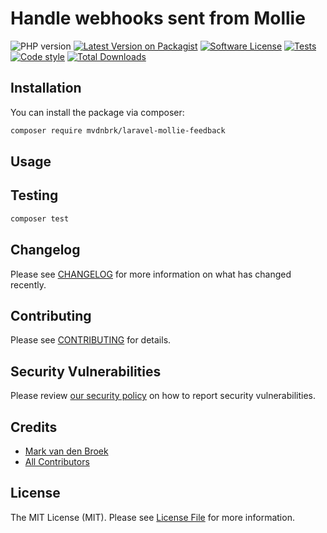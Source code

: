 # Handle webhooks sent from Mollie

![PHP version][ico-php-version]
[![Latest Version on Packagist][ico-version]][link-packagist]
[![Software License][ico-license]](LICENSE.md)
[![Tests][ico-tests]][link-tests]
[![Code style][ico-code-style]][link-code-style]
[![Total Downloads][ico-downloads]][link-downloads]

## Installation

You can install the package via composer:

```bash
composer require mvdnbrk/laravel-mollie-feedback
```

## Usage


## Testing

``` bash
composer test
```

## Changelog

Please see [CHANGELOG](CHANGELOG.md) for more information on what has changed recently.

## Contributing

Please see [CONTRIBUTING](.github/CONTRIBUTING.md) for details.

## Security Vulnerabilities

Please review [our security policy](../../security/policy) on how to report security vulnerabilities.

## Credits

- [Mark van den Broek][link-author]
- [All Contributors][link-contributors]

## License

The MIT License (MIT). Please see [License File](LICENSE.md) for more information.

[ico-php-version]: https://img.shields.io/packagist/php-v/mvdnbrk/laravel-mollie-feedback?style=flat-square
[ico-version]: https://img.shields.io/packagist/v/mvdnbrk/laravel-mollie-feedback.svg?style=flat-square
[ico-license]: https://img.shields.io/badge/license-MIT-brightgreen.svg?style=flat-square
[ico-tests]: https://img.shields.io/github/workflow/status/mvdnbrk/laravel-mollie-feedback/tests/main?label=tests&style=flat-square
[ico-downloads]: https://img.shields.io/packagist/dt/mvdnbrk/laravel-mollie-feedback.svg?style=flat-square
[ico-code-style]: https://github.styleci.io/repos/299622259/shield?style=flat-square&branch=main

[link-packagist]: https://packagist.org/packages/mvdnbrk/laravel-mollie-feedback
[link-tests]: https://github.com/mvdnbrk/laravel-mollie-feedback/actions?query=workflow%3Atests
[link-downloads]: https://packagist.org/packages/mvdnbrk/laravel-mollie-feedback
[link-code-style]: https://github.styleci.io/repos/299622259
[link-author]: https://github.com/mvdnbrk
[link-contributors]: ../../contributors
[link-contributors]: ../../contributors
